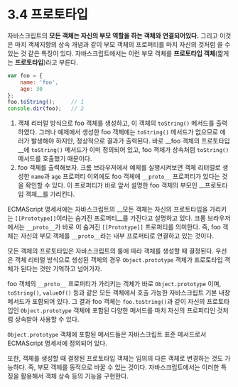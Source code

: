 # 3.4 프로토타입

자바스크립트의 __모든 객체는 자신의 부모 역할을 하는 객체와 연결되어있다.__ 그리고 이것은 마치 객체지향의 상속 개념과 같이 부모 객체의 프로퍼티를 마치 자신의 것처럼 쓸 수 있는 것 같은 특징이 있다. 자바스크립트에서는 이런 부모 객체를 __프로토타입 객체__(짧게는 __프로토타입__)라고 부른다.

```javascript
var foo = {
    name: 'foo',
    age: 30
};
foo.toString();		// 1
console.dir(foo);	// 2
```

1. 객체 리터럴 방식으로 foo 객체를 생성하고, 이 객체의 `toString()` 메서드를 출력하였다. 그러나 예제에서 생성한 foo 객체에는 `toString()` 메서드가 없으므로 에러가 발생해야 하지만, 정상적으로 결과가 출력된다. 바로 __foo 객체의 프로토타입__에 `toString()` 메서드가 이미 정의되어 있고, foo 객체가 상속처럼 `toString()` 메서드를 호출했기 때문이다.
2. foo 객체를 출력해보자. 크롬 브라우저에서 예제를 실행시켜보면 객체 리터럴로 생성한 `name`과 `age` 프로퍼티 이외에도 foo 객체에 `__proto__` 프로퍼티가 있다는 것을 확인할 수 있다. 이 프로퍼티가 바로 앞서 설명한 foo 객체의 부모인 __프로토타입 객체__를 가리킨다.

ECMAScript 명세서에는 자바스크립트의 __모든 객체는 자신의 프로토타입을 가리키는 `[[Prototype]]`이라는 숨겨진 프로퍼티__를 가진다고 설명하고 있다. 크롬 브라우저에서는 `__proto__`가 바로 이 숨겨진 `[[Prototype]]` 프로퍼티를 의미한다. 즉, foo 객체는 자신의 부모 객체를 `__proto__`라는 내부 프로퍼티로 연결하고 있는 것이다.

모든 객체의 프로토타입은 자바스크립트의 룰에 따라 객체를 생성할 때 결정된다. 우선은 객체 리터럴 방식으로 생성된 객체의 경우 `Object.prototype` 객체가 프로토타입 객체가 된다는 것만 기억하고 넘어가자.

foo 객체의 `__proto__` 프로퍼티가 가리키는 객체가 바로 `Object.prototype` 이며, `toString()`, `valueOf()` 등과 같은 모든 객체에서 호출 가능한 자바스크립트 기본 내장 메서드가 포함되어 있다. 그 결과 foo 객체는 `foo.toString()`과 같이 자신의 프로토타입인 `Object.prototype` 객체에 포함된 다양한 메서드를 마치 자신의 프로퍼티인 것처럼 상속받아 사용할 수 있다.

`Object.prototype` 객체에 포함된 메서드들은 자바스크립트 표준 메서드로서 ECMAScript 명세서에 정의되어 있다.

또한, 객체를 생성할 때 결정된 프로토타입 객체는 임의의 다른 객체로 변경하는 것도 가능하다. 즉, 부모 객체를 동적으로 바꿀 수 있는 것이다. 자바스크립트에서는 이러한 특징을 활용해서 객체 상속 등의 기능을 구현한다.

